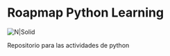 # Roapmap Python Learning
![N|Solid](https://solounclic.cl/files/tationis.jpg)

Repositorio para las actividades de python
